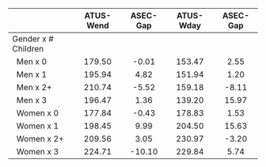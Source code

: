 
|                      |    ATUS-Wend |     ASEC-Gap |    ATUS-Wday |     ASEC-Gap |
| -------------------- | :----------: | :----------: | :----------: | :----------: |
| Gender x # Children  |              |              |              |              |
| &nbsp;&nbsp;Men x 0  |       179.50 |        -0.01 |       153.47 |         2.55 |
| &nbsp;&nbsp;Men x 1  |       195.94 |         4.82 |       151.94 |         1.20 |
| &nbsp;&nbsp;Men x 2+ |       210.74 |        -5.52 |       159.18 |        -8.11 |
| &nbsp;&nbsp;Men x 3  |       196.47 |         1.36 |       139.20 |        15.97 |
| &nbsp;&nbsp;Women x 0 |       177.84 |        -0.43 |       178.83 |         1.53 |
| &nbsp;&nbsp;Women x 1 |       198.45 |         9.99 |       204.50 |        15.63 |
| &nbsp;&nbsp;Women x 2+ |       209.56 |         3.05 |       230.97 |        -3.20 |
| &nbsp;&nbsp;Women x 3 |       224.71 |       -10.10 |       229.84 |         5.74 |

